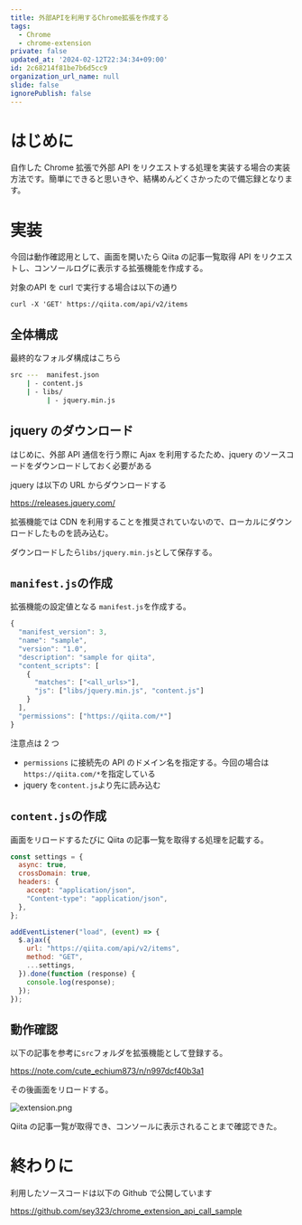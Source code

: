 ```yaml
---
title: 外部APIを利用するChrome拡張を作成する
tags:
  - Chrome
  - chrome-extension
private: false
updated_at: '2024-02-12T22:34:34+09:00'
id: 2c68214f81be7b6d5cc9
organization_url_name: null
slide: false
ignorePublish: false
---
```


# はじめに

自作した Chrome 拡張で外部 API をリクエストする処理を実装する場合の実装方法です。簡単にできると思いきや、結構めんどくさかったので備忘録となります。

# 実装

今回は動作確認用として、画面を開いたら Qiita の記事一覧取得 API をリクエストし、コンソールログに表示する拡張機能を作成する。

対象のAPI を curl で実行する場合は以下の通り

```bash:
curl -X 'GET' https://qiita.com/api/v2/items
```

## 全体構成

最終的なフォルダ構成はこちら

```sh
src ---  manifest.json
    | - content.js
    | - libs/
         | - jquery.min.js
```

## jquery のダウンロード

はじめに、外部 API 通信を行う際に Ajax を利用するたため、jquery のソースコードをダウンロードしておく必要がある

jquery は以下の URL からダウンロードする

https://releases.jquery.com/

拡張機能では CDN を利用することを推奨されていないので、ローカルにダウンロードしたものを読み込む。

ダウンロードしたら`libs/jquery.min.js`として保存する。

## `manifest.js`の作成

拡張機能の設定値となる `manifest.js`を作成する。

```json:manifest.js
{
  "manifest_version": 3,
  "name": "sample",
  "version": "1.0",
  "description": "sample for qiita",
  "content_scripts": [
    {
      "matches": ["<all_urls>"],
      "js": ["libs/jquery.min.js", "content.js"]
    }
  ],
  "permissions": ["https://qiita.com/*"]
}

```

注意点は 2 つ

- `permissions` に接続先の API のドメイン名を指定する。今回の場合は`https://qiita.com/*`を指定している
- jquery を`content.js`より先に読み込む

## `content.js`の作成

画面をリロードするたびに Qiita の記事一覧を取得する処理を記載する。

```javascript:content.js
const settings = {
  async: true,
  crossDomain: true,
  headers: {
    accept: "application/json",
    "Content-type": "application/json",
  },
};

addEventListener("load", (event) => {
  $.ajax({
    url: "https://qiita.com/api/v2/items",
    method: "GET",
    ...settings,
  }).done(function (response) {
    console.log(response);
  });
});

```

## 動作確認

以下の記事を参考に`src`フォルダを拡張機能として登録する。

https://note.com/cute_echium873/n/n997dcf40b3a1

その後画面をリロードする。

![extension.png](https://qiita-image-store.s3.ap-northeast-1.amazonaws.com/0/163680/57676c97-c367-ca47-d5bb-f04db6a7dc4d.png)

Qiita の記事一覧が取得でき、コンソールに表示されることまで確認できた。

# 終わりに

利用したソースコードは以下の Github で公開しています

https://github.com/sey323/chrome_extension_api_call_sample
